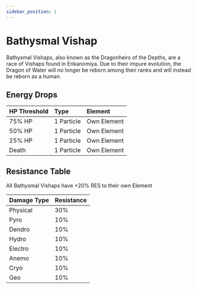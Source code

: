 ```yaml
---
sidebar_position: 1
---
```


# Bathysmal Vishap

Bathysmal Vishaps, also known as the Dragonheirs of the Depths, are a race of Vishaps found in Enkanomiya. Due to their impure evolution, the Dragon of Water will no longer be reborn among their ranks and will instead be reborn as a human.

## Energy Drops

| HP Threshold | Type       | Element     |
| :----------- | :--------- | :---------- |
| 75% HP       | 1 Particle | Own Element |
| 50% HP       | 1 Particle | Own Element |
| 25% HP       | 1 Particle | Own Element |
| Death        | 1 Particle | Own Element |

## Resistance Table

All Bathysmal Vishaps have +20% RES to their own Element

| Damage Type | Resistance |
| :---------- | :--------- |
| Physical    | 30%        |
| Pyro        | 10%        |
| Dendro      | 10%        |
| Hydro       | 10%        |
| Electro     | 10%        |
| Anemo       | 10%        |
| Cryo        | 10%        |
| Geo         | 10%        |
